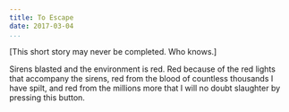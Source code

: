 ```yaml
---
title: To Escape
date: 2017-03-04
...
```


[This short story may never be completed. Who knows.]

Sirens blasted and the environment is red.
Red because of the red lights that accompany the sirens,
red from the blood of countless thousands I have spilt,
and red from the millions more
that I will no doubt slaughter by pressing this button.
